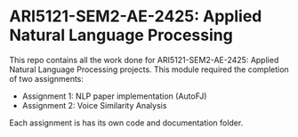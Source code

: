 # ARI5121-SEM2-AE-2425: Applied Natural Language Processing

This repo contains all the work done for ARI5121-SEM2-AE-2425: Applied Natural Language Processing projects. This module required the completion of two assignments:

- Assignment 1: NLP paper implementation (AutoFJ)
- Assignment 2: Voice Similarity Analysis

Each assignment is has its own code and documentation folder.
